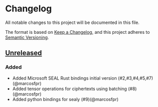 # Changelog

All notable changes to this project will be documented in this file.

The format is based on [Keep a Changelog](https://keepachangelog.com/en/1.1.0/),
and this project adheres to [Semantic Versioning](https://semver.org/spec/v2.0.0.html).

## [Unreleased]

### Added

- Added Microsoft SEAL Rust bindings initial version (#2,#3,#4,#5,#7)(@marcosfpr)
- Added tensor operations for ciphertexts using batching (#8)(@marcosfpr)
- Added python bindings for sealy (#9)(@marcosfpr)

[unreleased]: https://github.com/marcosfpr/sealy/compare/HEAD...HEAD
